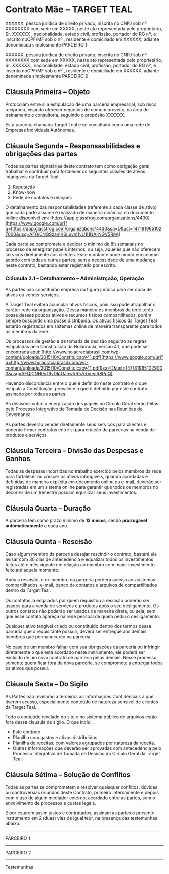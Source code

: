 # Contrato Mãe – TARGET TEAL

XXXXXX, pessoa jurídica de direito privado, inscrita no CNPJ sob nº XXXXXXXX com sede em XXXXX, neste ato representada pelo proprietário, Sr. XXXXXX , nacionalidade, estado civil, profissão, portador do RG nº, e inscrito noCPF/MF sob o nº , residente e domiciliado em XXXXXX, adiante denominada simplesmente PARCEIRO 1

XXXXXX, pessoa jurídica de direito privado, inscrita no CNPJ sob nº XXXXXXXX com sede em XXXXX, neste ato representada pelo proprietário, Sr. XXXXXX , nacionalidade, estado civil, profissão, portador do RG nº, e inscrito noCPF/MF sob o nº , residente e domiciliado em XXXXXX, adiante denominada simplesmente PARCEIRO 2

## Cláusula Primeira – Objeto

Protocolam entre si a estipulação de uma parceria empresarial, sob risco recíproco, visando oferecer negócios de comum proveito, na área de treinamento e consultoria, seguindo o propósito XXXXXX.

Esta parceria chamada Target Teal e se constituirá como uma rede de Empresas Individuais Autônomas.

## Cláusula Segunda – Responsasbilidades e obrigações das partes

Todas as partes signatárias deste contrato tem como obrigação geral, trabalhar e contribuir para fortalecer os seguintes classes de ativos intangíveis da Target Teal:

1.  Reputação
2.  Know-how
3.  Rede de contatos e relações

O detalhamento das responsabilidades (referente a cada classe de ativo) que cada parte assume é realizado de maneira dinâmica no documento online disponível em: [https://app.glassfrog.com/organizations/4430](https://www.google.com/url?q=https://app.glassfrog.com/organizations/4430&sa=D&ust=1471819651027000&usg=AFQjCNGSzamK6Luvnl1yU1I1NA-NGV5RbA)

Cada parte se compromete a dedicar o mínimo de 8h semanais no processo de energizar papéis internos, ou seja, aqueles que não oferecem serviços diretamente aos clientes. Esse montante pode mudar em comum acordo com todas a outras partes, sem a necessidade de uma mudança neste contrato, bastando estar registrado por escrito.

### Cláusula 2.1 – Detalhamento – Administrçaão, Operação

As partes não constituirão empresa ou figura jurídica para ser dona de ativos ou vender serviços.

A Target Teal evitará acumular ativos físicos, pois isso pode atrapalhar o caráter rede da organização. Dessa maneira os membros da rede terão posse desses poucos ativos e recursos físicos compartilhados, porém sempre buscando uma posse distribuída. Os ativos físicos da Target Teal estarão registrados em sistemas online de maneira transparente para todos os membros da rede.

Os processos de gestão e de tomada de decisão seguirão as regras estipuladas pela Constituição da Holacracia, versão 4.1, que pode ser encontrada aqui: [http://www.holacraciabrasil.com/wp-content/uploads/2015/10/Constituicaov41.pdf](https://www.google.com/url?q=http://www.holacraciabrasil.com/wp-content/uploads/2015/10/Constituicaov41.pdf&sa=D&ust=1471819651029000&usg=AFQjCNH0sT6vDIpOJhwlrR57cbdeaR8PpQ)

Havendo discordância entre o que é definido neste contrato e o que estipula a Constituição, prevalece o que é definido por este contrato assinado por todas as partes.

As decisões sobre a energização dos papeis no Círculo Geral serão feitas pelo Processo Integrativo de Tomada de Decisão nas Reuniões de Governança.

As partes deverão vender diretamente seus serviços para clientes e poderão firmar contratos entre si para criação de parcerias na venda de produtos e serviços.

## Cláusula Terceira – Divisão das Despesas e Ganhos

Todas as despesas incorridas no trabalho exercido pelos membros da rede para fortalecer ou crescer os ativos intangíveis, quando acordadas e definidas de maneira explicita em documento online ou e-mail, deverão ser registradas em um sistema online para garantir que todos os membros no decorrer de um trimestre possam equalizar seus investimentos.

## Cláusula Quarta – Duração

A parceria tem como prazo mínimo de **12 meses**, sendo **prorrogável automaticamente** a cada ano.

## Cláusula Quinta – Rescisão

Caso algum membro da parceria desejar rescindir o contrato, bastará ele avisar com 30 dias de antecedência e equalizar todos os investimentos feitos até o mês vigente em relação ao membro com maior investimento feito até aquele momento.

Após a rescisão, o ex-membro da parceria perderá acesso aos sistemas compartilhados, e-mail, banco de contatos e arquivos de compartilhados dentro da Target Teal.

Os contatos já engajados por quem requisitou a rescisão poderão ser usados para a venda de serviços e produtos após o seu desligamento. Os outros contatos não poderão ser usados de maneira direta, ou seja, sem que esse contato apareça na rede pessoal de quem pediu o desligamento.

Qualquer ativo tangível criado ou constituído dentro dos termos dessa parceria que o requisitante possuir, deverá ser entregue aos demais membros que permanecerão na parceria.

No caso de um membro falhar com sua obrigações da parceria ou infringir diretamente o que está acordado neste instrumento, ele poderá ser excluído de um novo contrato de parceria pelos demais. Nesse processo, somente quem ficar fora da nova parceria, se compromete a entregar todos os ativos que possui.

## Cláusula Sexta – Do Sigilo

As Partes não revelarão a terceiros as Informações Confidenciais a que tiverem acesso, especialmente conteúdo de natureza sensível de clientes da Target Teal.

Todo o conteúdo revelado no site e no sistema público de arquivos estão fora dessa clausula de sigilo. O que inclui:

* Este contrato
* Planilha com gastos e ativos distribuídos
* Planilha de receitas, com valores agrupados por natureza da receita.
* Outras informações que deverão ser aprovadas com antecedência pelo Processo Integrativo de Tomada de Decisão do Círculo Geral da Target Teal.

## Cláusula Sétima – Solução de Conflitos

Todas as partes se comprometem a resolver quaisquer conflitos, dúvidas ou controvérsias oriundos deste Contrato, primeiro internamente e depois com o uso de algum mediador externo, acordado entre as partes, sem o envolvimento de processos e custas legais.

E por estarem assim justos e contratados, assinam as partes o presente instrumento em 2 (duas) vias de igual teor, na presença das testemunhas abaixo:

___________

PARCEIRO 1

___________

PARCEIRO 2

___________

Testemunhas

